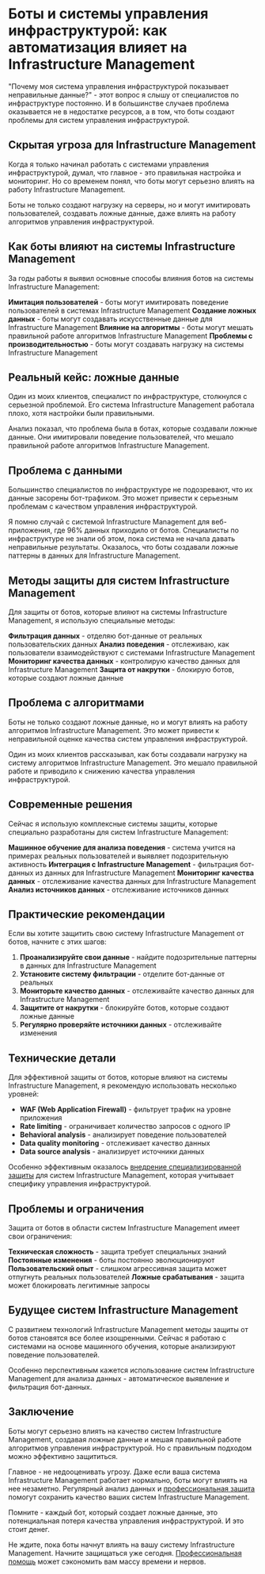 # Боты и системы управления инфраструктурой: как автоматизация влияет на Infrastructure Management

"Почему моя система управления инфраструктурой показывает неправильные данные?" - этот вопрос я слышу от специалистов по инфраструктуре постоянно. И в большинстве случаев проблема оказывается не в недостатке ресурсов, а в том, что боты создают проблемы для систем управления инфраструктурой.

## Скрытая угроза для Infrastructure Management

Когда я только начинал работать с системами управления инфраструктурой, думал, что главное - это правильная настройка и мониторинг. Но со временем понял, что боты могут серьезно влиять на работу Infrastructure Management.

Боты не только создают нагрузку на серверы, но и могут имитировать пользователей, создавать ложные данные, даже влиять на работу алгоритмов управления инфраструктурой.

## Как боты влияют на системы Infrastructure Management

За годы работы я выявил основные способы влияния ботов на системы Infrastructure Management:

**Имитация пользователей** - боты могут имитировать поведение пользователей в системах Infrastructure Management
**Создание ложных данных** - боты могут создавать искусственные данные для Infrastructure Management
**Влияние на алгоритмы** - боты могут мешать правильной работе алгоритмов Infrastructure Management
**Проблемы с производительностью** - боты могут создавать нагрузку на системы Infrastructure Management

## Реальный кейс: ложные данные

Один из моих клиентов, специалист по инфраструктуре, столкнулся с серьезной проблемой. Его система Infrastructure Management работала плохо, хотя настройки были правильными.

Анализ показал, что проблема была в ботах, которые создавали ложные данные. Они имитировали поведение пользователей, что мешало правильной работе алгоритмов Infrastructure Management.

## Проблема с данными

Большинство специалистов по инфраструктуре не подозревают, что их данные засорены бот-трафиком. Это может привести к серьезным проблемам с качеством управления инфраструктурой.

Я помню случай с системой Infrastructure Management для веб-приложения, где 96% данных приходило от ботов. Специалисты по инфраструктуре не знали об этом, пока система не начала давать неправильные результаты. Оказалось, что боты создавали ложные паттерны в данных для Infrastructure Management.

## Методы защиты для систем Infrastructure Management

Для защиты от ботов, которые влияют на системы Infrastructure Management, я использую специальные методы:

**Фильтрация данных** - отделяю бот-данные от реальных пользовательских данных
**Анализ поведения** - отслеживаю, как пользователи взаимодействуют с системами Infrastructure Management
**Мониторинг качества данных** - контролирую качество данных для Infrastructure Management
**Защита от накрутки** - блокирую ботов, которые создают ложные данные

## Проблема с алгоритмами

Боты не только создают ложные данные, но и могут влиять на работу алгоритмов Infrastructure Management. Это может привести к неправильной оценке качества систем управления инфраструктурой.

Один из моих клиентов рассказывал, как боты создавали нагрузку на систему алгоритмов Infrastructure Management. Это мешало правильной работе и приводило к снижению качества управления инфраструктурой.

## Современные решения

Сейчас я использую комплексные системы защиты, которые специально разработаны для систем Infrastructure Management:

**Машинное обучение для анализа поведения** - система учится на примерах реальных пользователей и выявляет подозрительную активность
**Интеграция с Infrastructure Management** - фильтрация бот-данных из данных для Infrastructure Management
**Мониторинг качества данных** - отслеживание качества данных для Infrastructure Management
**Анализ источников данных** - отслеживание источников данных

## Практические рекомендации

Если вы хотите защитить свою систему Infrastructure Management от ботов, начните с этих шагов:

1. **Проанализируйте свои данные** - найдите подозрительные паттерны в данных для Infrastructure Management
2. **Установите систему фильтрации** - отделите бот-данные от реальных
3. **Мониторьте качество данных** - отслеживайте качество данных для Infrastructure Management
4. **Защитите от накрутки** - блокируйте ботов, которые создают ложные данные
5. **Регулярно проверяйте источники данных** - отслеживайте изменения

## Технические детали

Для эффективной защиты от ботов, которые влияют на системы Infrastructure Management, я рекомендую использовать несколько уровней:

- **WAF (Web Application Firewall)** - фильтрует трафик на уровне приложения
- **Rate limiting** - ограничивает количество запросов с одного IP
- **Behavioral analysis** - анализирует поведение пользователей
- **Data quality monitoring** - отслеживает качество данных
- **Data source analysis** - анализирует источники данных

Особенно эффективным оказалось [внедрение специализированной защиты](https://progaem.com/ustanovka-antibота-usluga-po-zashhite-ot-botов-vashih-sajtов-na-различных-cms-системах.html) для систем Infrastructure Management, которая учитывает специфику управления инфраструктурой.

## Проблемы и ограничения

Защита от ботов в области систем Infrastructure Management имеет свои ограничения:

**Техническая сложность** - защита требует специальных знаний
**Постоянные изменения** - боты постоянно эволюционируют
**Пользовательский опыт** - слишком агрессивная защита может отпугнуть реальных пользователей
**Ложные срабатывания** - защита может блокировать легитимные запросы

## Будущее систем Infrastructure Management

С развитием технологий Infrastructure Management методы защиты от ботов становятся все более изощренными. Сейчас я работаю с системами на основе машинного обучения, которые анализируют поведение пользователей.

Особенно перспективным кажется использование систем Infrastructure Management для анализа данных - автоматическое выявление и фильтрация бот-данных.

## Заключение

Боты могут серьезно влиять на качество систем Infrastructure Management, создавая ложные данные и мешая правильной работе алгоритмов управления инфраструктурой. Но с правильным подходом можно эффективно защититься.

Главное - не недооценивать угрозу. Даже если ваша система Infrastructure Management работает нормально, боты могут влиять на нее незаметно. Регулярный анализ данных и [профессиональная защита](https://progaem.com/ustanovka-antibота-usluga-po-zashhite-ot-botов-vashih-sajtов-na-различных-cms-системах.html) помогут сохранить качество ваших систем Infrastructure Management.

Помните - каждый бот, который создает ложные данные, это потенциальная потеря качества управления инфраструктурой. И это стоит денег.

Не ждите, пока боты начнут влиять на вашу систему Infrastructure Management. Начните защищаться уже сегодня. [Профессиональная помощь](https://progaem.com/ustanovka-antibота-usluga-po-zashhite-ot-botов-vashih-sajtов-na-различных-cms-системах.html) может сэкономить вам массу времени и нервов.

